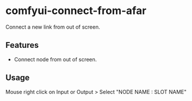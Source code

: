 # comfyui-connect-from-afar

Connect a new link from out of screen.  

## Features

- Connect node from out of screen.

## Usage

Mouse right click on Input or Output > Select "NODE NAME : SLOT NAME"